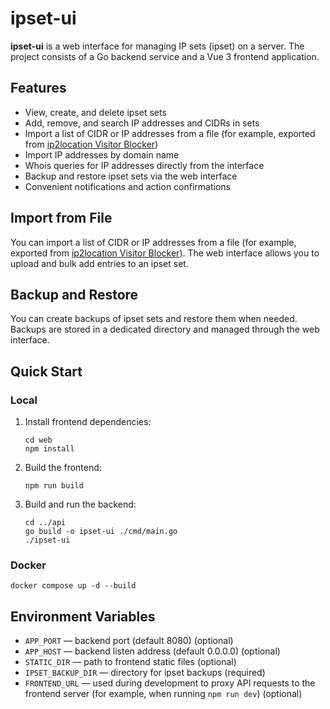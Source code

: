 # ipset-ui

**ipset-ui** is a web interface for managing IP sets (ipset) on a server. The project consists of a Go backend service and a Vue 3 frontend application.

## Features

- View, create, and delete ipset sets
- Add, remove, and search IP addresses and CIDRs in sets
- Import a list of CIDR or IP addresses from a file (for example, exported from [ip2location Visitor Blocker](https://www.ip2location.com/free/visitor-blocker))
- Import IP addresses by domain name
- Whois queries for IP addresses directly from the interface
- Backup and restore ipset sets via the web interface
- Convenient notifications and action confirmations

## Import from File

You can import a list of CIDR or IP addresses from a file (for example, exported from [ip2location Visitor Blocker](https://www.ip2location.com/free/visitor-blocker)). The web interface allows you to upload and bulk add entries to an ipset set.

## Backup and Restore

You can create backups of ipset sets and restore them when needed. Backups are stored in a dedicated directory and managed through the web interface.

## Quick Start

### Local

1. Install frontend dependencies:
   ```
   cd web
   npm install
   ```
2. Build the frontend:
   ```
   npm run build
   ```
3. Build and run the backend:
   ```
   cd ../api
   go build -o ipset-ui ./cmd/main.go
   ./ipset-ui
   ```

### Docker

```
docker compose up -d --build
```

## Environment Variables

- `APP_PORT` — backend port (default 8080) (optional)
- `APP_HOST` — backend listen address (default 0.0.0.0) (optional)
- `STATIC_DIR` — path to frontend static files (optional)
- `IPSET_BACKUP_DIR` — directory for ipset backups (required)
- `FRONTEND_URL` — used during development to proxy API requests to the frontend server (for example, when running `npm run dev`) (optional)
